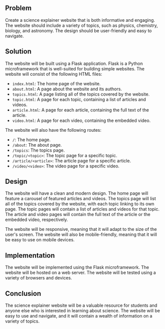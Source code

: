  ## Problem

Create a science explainer website that is both informative and engaging. The website should include a variety of topics, such as physics, chemistry, biology, and astronomy. The design should be user-friendly and easy to navigate.

## Solution

The website will be built using a Flask application. Flask is a Python microframework that is well-suited for building simple websites. The website will consist of the following HTML files:

* `index.html`: The home page of the website.
* `about.html`: A page about the website and its authors.
* `topics.html`: A page listing all of the topics covered by the website.
* `topic.html`: A page for each topic, containing a list of articles and videos.
* `article.html`: A page for each article, containing the full text of the article.
* `video.html`: A page for each video, containing the embedded video.

The website will also have the following routes:

* `/`: The home page.
* `/about`: The about page.
* `/topics`: The topics page.
* `/topic/<topic>`: The topic page for a specific topic.
* `/article/<article>`: The article page for a specific article.
* `/video/<video>`: The video page for a specific video.

## Design

The website will have a clean and modern design. The home page will feature a carousel of featured articles and videos. The topics page will list all of the topics covered by the website, with each topic linking to its own page. The topic pages will contain a list of articles and videos for that topic. The article and video pages will contain the full text of the article or the embedded video, respectively.

The website will be responsive, meaning that it will adapt to the size of the user's screen. The website will also be mobile-friendly, meaning that it will be easy to use on mobile devices.

## Implementation

The website will be implemented using the Flask microframework. The website will be hosted on a web server. The website will be tested using a variety of browsers and devices.

## Conclusion

The science explainer website will be a valuable resource for students and anyone else who is interested in learning about science. The website will be easy to use and navigate, and it will contain a wealth of information on a variety of topics.